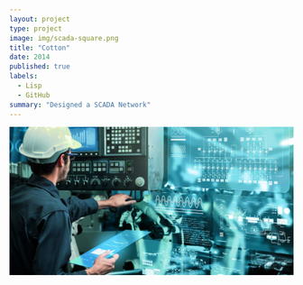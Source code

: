 ```yaml
---
layout: project
type: project
image: img/scada-square.png
title: "Cotton"
date: 2014
published: true
labels:
  - Lisp
  - GitHub
summary: "Designed a SCADA Network"
---
```


<img class="img-fluid" src="../img/scada-header.jpeg">


